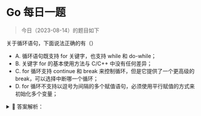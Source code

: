 # Go 每日一题

> 今日（2023-08-14）的题目如下

关于循环语句，下面说法正确的有（）

- A. 循环语句既支持 for 关键字，也支持 while 和 do-while；
- B. 关键字 for 的基本使用方法与 C/C++ 中没有任何差异；
- C. for 循环支持 continue 和 break 来控制循环，但是它提供了一个更高级的 break，可以选择中断哪一个循环；
- D. for 循环不支持以逗号为间隔的多个赋值语句，必须使用平行赋值的方式来初始化多个变量；

<details>
<summary style="cursor: pointer">🔑 答案解析：</summary>
<div>

参考答案及解析：CD。

---

### 21 楼

- C. for 循环支持 continue 和 break 来控制循环，但是它提供了一个更高级的 break，可以选择中断哪一个循环；
- D. for 循环不支持以逗号为间隔的多个赋值语句，必须使用平行赋值的方式来初始化多个变量；

### 23 楼

for 循环支持 continue 和 break 来控制循环，但是它提供了一个更高级的 break，可以选择中断哪一个循环，for 循环不支持以逗号为间隔的多个赋值语句，必须使用平行赋值来初始化多个变量。

### 24 楼

[https://oyto.github.io/2023/04/25/Go%E6%AF%8F%E6%97%A5%E4%B8%80%E9%A2%98/%E5%BE%AA%E7%8E%AF%E8%AF%AD%E5%8F%A5/](https://oyto.github.io/2023/04/25/Go%E6%AF%8F%E6%97%A5%E4%B8%80%E9%A2%98/%E5%BE%AA%E7%8E%AF%E8%AF%AD%E5%8F%A5/) 可以参考这里，有详细解释

</div>
</details>
